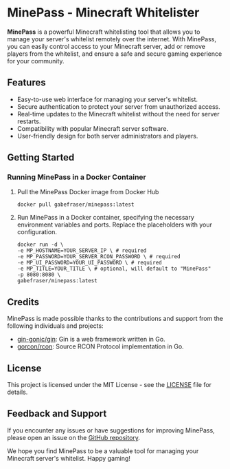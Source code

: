 # MinePass - Minecraft Whitelister

**MinePass** is a powerful Minecraft whitelisting tool that allows you to manage your server's whitelist remotely over the internet. With MinePass, you can easily control access to your Minecraft server, add or remove players from the whitelist, and ensure a safe and secure gaming experience for your community.

## Features

- Easy-to-use web interface for managing your server's whitelist.
- Secure authentication to protect your server from unauthorized access.
- Real-time updates to the Minecraft whitelist without the need for server restarts.
- Compatibility with popular Minecraft server software.
- User-friendly design for both server administrators and players.

## Getting Started

### Running MinePass in a Docker Container

1. Pull the MinePass Docker image from Docker Hub
    ```shell
   docker pull gabefraser/minepass:latest
    ```
   
2. Run MinePass in a Docker container, specifying the necessary environment variables and ports. Replace the 
   placeholders with your configuration.
    ```shell
   docker run -d \
    -e MP_HOSTNAME=YOUR_SERVER_IP \ # required
    -e MP_PASSWORD=YOUR_SERVER_RCON_PASSWORD \ # required
    -e MP_UI_PASSWORD=YOUR_UI_PASSWORD \ # required
    -e MP_TITLE=YOUR_TITLE \ # optional, will default to "MinePass"
    -p 8080:8080 \
    gabefraser/minepass:latest
    ```

## Credits

MinePass is made possible thanks to the contributions and support from the following individuals and projects:

- [gin-gonic/gin](https://github.com/gin-gonic/gin): Gin is a web framework written in Go.
- [gorcon/rcon](https://github.com/gorcon/rcon): Source RCON Protocol implementation in Go.

## License

This project is licensed under the MIT License - see the [LICENSE](LICENSE) file for details.

## Feedback and Support

If you encounter any issues or have suggestions for improving MinePass, please open an issue on the [GitHub repository](https://github.com/gabefraser/minepass/issues).

We hope you find MinePass to be a valuable tool for managing your Minecraft server's whitelist. Happy gaming!
